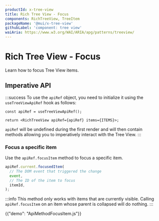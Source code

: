 ```yaml
---
productId: x-tree-view
title: Rich Tree View - Focus
components: RichTreeView, TreeItem
packageName: '@mui/x-tree-view'
githubLabel: 'component: tree view'
waiAria: https://www.w3.org/WAI/ARIA/apg/patterns/treeview/
---
```


# Rich Tree View - Focus

<p class="description">Learn how to focus Tree View items.</p>

## Imperative API

:::success
To use the `apiRef` object, you need to initialize it using the `useTreeViewApiRef` hook as follows:

```tsx
const apiRef = useTreeViewApiRef();

return <RichTreeView apiRef={apiRef} items={ITEMS}>;
```

`apiRef` will be undefined during the first render and will then contain methods allowing you to imperatively interact with the Tree View.
:::

### Focus a specific item

Use the `apiRef.focusItem` method to focus a specific item.

```ts
apiRef.current.focusedItem(
  // The DOM event that triggered the change
  event,
  // The ID of the item to focus
  itemId,
);
```

:::info
This method only works with items that are currently visible.
Calling `apiRef.focusItem` on an item whose parent is collapsed will do nothing.
:::

{{"demo": "ApiMethodFocusItem.js"}}
